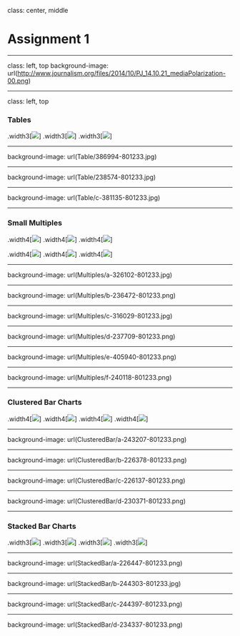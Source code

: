 class: center, middle

# Assignment 1

---
class: left, top
background-image: url(http://www.journalism.org/files/2014/10/PJ_14.10.21_mediaPolarization-00.png)  

---
class: left, top

### Tables
.width3[![](Table/386994-801233.jpg)]
.width3[![](Table/238574-801233.jpg)]
.width3[![](Table/c-381135-801233.jpg)]

---
background-image: url(Table/386994-801233.jpg)

---
background-image: url(Table/238574-801233.jpg)

---
background-image: url(Table/c-381135-801233.jpg)

---
### Small Multiples

.width4[![](Multiples/a-326102-801233.jpg)]
.width4[![](Multiples/b-236472-801233.png)]
.width4[![](Multiples/c-316029-801233.jpg)]  

.width4[![](Multiples/d-237709-801233.png)]
.width4[![](Multiples/e-405940-801233.png)]
.width4[![](Multiples/f-240118-801233.png)]

---
background-image: url(Multiples/a-326102-801233.jpg)

---
background-image: url(Multiples/b-236472-801233.png)

---
background-image: url(Multiples/c-316029-801233.jpg)

---
background-image: url(Multiples/d-237709-801233.png)

---
background-image: url(Multiples/e-405940-801233.png)

---
background-image: url(Multiples/f-240118-801233.png)


---
### Clustered Bar Charts

.width4[![](ClusteredBar/a-243207-801233.png)].width4[![](ClusteredBar/b-226378-801233.png)].width4[![](ClusteredBar/c-226137-801233.png)]
.width4[![](ClusteredBar/d-230371-801233.png)]

---
background-image: url(ClusteredBar/a-243207-801233.png)

---
background-image: url(ClusteredBar/b-226378-801233.png)

---
background-image: url(ClusteredBar/c-226137-801233.png)

---
background-image: url(ClusteredBar/d-230371-801233.png)

---
### Stacked Bar Charts

.width3[![](StackedBar/a-226447-801233.png)].width3[![](StackedBar/b-244303-801233.jpg)].width3[![](StackedBar/c-244397-801233.png)]
.width3[![](StackedBar/d-234337-801233.png)]

---
background-image: url(StackedBar/a-226447-801233.png)

---
background-image: url(StackedBar/b-244303-801233.jpg)

---
background-image: url(StackedBar/c-244397-801233.png)

---
background-image: url(StackedBar/d-234337-801233.png)
